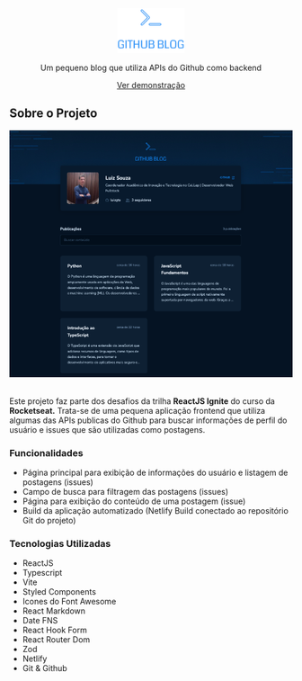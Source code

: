 <div align="center">
  <!-- Logo do Projeto -->
  <img src="src/assets/logo.svg" alt="Logo" height="80">

  <!-- Descrição curta -->
  <p>Um pequeno blog que utiliza APIs do Github como backend</p>

  <!-- Links -->
  <a href="https://github-blog-unextapp.netlify.app">Ver demonstração</a>

</div>

<!-- Sobre o Projeto -->
## Sobre o Projeto

<div align="center">
  <img src="images/capa.png">
</div>

<br>

<p>Este projeto faz parte dos desafios da trilha <b>ReactJS Ignite</b> do curso da <b>Rocketseat.</b> Trata-se de uma pequena aplicação frontend que utiliza algumas das APIs publicas do Github para buscar informações de perfil do usuário e issues que são utilizadas como postagens.</p>


### Funcionalidades

- Página principal para exibição de informações do usuário e listagem de postagens (issues)
- Campo de busca para filtragem das postagens (issues)
- Página para exibição do conteúdo de uma postagem (issue)
- Build da aplicação automatizado (Netlify Build conectado ao repositório Git do projeto)

### Tecnologias Utilizadas

* ReactJS
* Typescript
* Vite
* Styled Components
* Icones do Font Awesome
* React Markdown
* Date FNS
* React Hook Form
* React Router Dom
* Zod
* Netlify
* Git & Github
